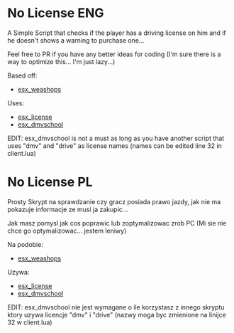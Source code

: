 # No License ENG
A Simple Script that checks if the player has a driving license on him and if he doesn't shows a warning to purchase one...

Feel free to PR if you have any better ideas for coding (I'm sure there is a way to optimize this... I'm just lazy...)

Based off:
  - [esx_weashops](https://github.com/ESX-Org/esx_weashops)

Uses:
  - [esx_license](https://github.com/ESX-Org/esx_license)
  - [esx_dmvschool](https://github.com/ESX-Org/esx_dmvschool/blob/master/esx_dmvschool.sql)

EDIT: esx_dmvschool is not a must as long as you have another script that uses "dmv" and "drive" as license names (names can be edited line 32 in client.lua)


# No License PL
Prosty Skrypt na sprawdzanie czy gracz posiada prawo jazdy, jak nie ma pokazuje informacje ze musi ja zakupic...

Jak masz pomysl jak cos poprawic lub zoptymalizowac zrob PC (Mi sie nie chce go optymalizowac... jestem leniwy)

Na podobie:
  - [esx_weashops](https://github.com/ESX-Org/esx_weashops)

Uzywa:
  - [esx_license](https://github.com/ESX-Org/esx_license)
  - [esx_dmvschool](https://github.com/ESX-Org/esx_dmvschool/blob/master/esx_dmvschool.sql)

EDIT: esx_dmvschool nie jest wymagane o ile korzystasz z innego skryptu ktory uzywa licencje "dmv" i "drive" (nazwy moga byc zmienione na linijce 32 w client.lua)
